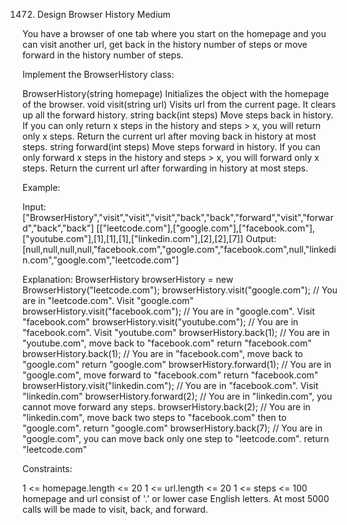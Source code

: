 1472. Design Browser History
Medium

You have a browser of one tab where you start on the homepage and you can visit another url, get back in the history number of steps or move forward in the history number of steps.

Implement the BrowserHistory class:

BrowserHistory(string homepage) Initializes the object with the homepage of the browser.
void visit(string url) Visits url from the current page. It clears up all the forward history.
string back(int steps) Move steps back in history. If you can only return x steps in the history and steps > x, you will return only x steps. Return the current url after moving back in history at most steps.
string forward(int steps) Move steps forward in history. If you can only forward x steps in the history and steps > x, you will forward only x steps. Return the current url after forwarding in history at most steps.
 

Example:

Input:
["BrowserHistory","visit","visit","visit","back","back","forward","visit","forward","back","back"]
[["leetcode.com"],["google.com"],["facebook.com"],["youtube.com"],[1],[1],[1],["linkedin.com"],[2],[2],[7]]
Output:
[null,null,null,null,"facebook.com","google.com","facebook.com",null,"linkedin.com","google.com","leetcode.com"]

Explanation:
BrowserHistory browserHistory = new BrowserHistory("leetcode.com");
browserHistory.visit("google.com");       // You are in "leetcode.com". Visit "google.com"
browserHistory.visit("facebook.com");     // You are in "google.com". Visit "facebook.com"
browserHistory.visit("youtube.com");      // You are in "facebook.com". Visit "youtube.com"
browserHistory.back(1);                   // You are in "youtube.com", move back to "facebook.com" return "facebook.com"
browserHistory.back(1);                   // You are in "facebook.com", move back to "google.com" return "google.com"
browserHistory.forward(1);                // You are in "google.com", move forward to "facebook.com" return "facebook.com"
browserHistory.visit("linkedin.com");     // You are in "facebook.com". Visit "linkedin.com"
browserHistory.forward(2);                // You are in "linkedin.com", you cannot move forward any steps.
browserHistory.back(2);                   // You are in "linkedin.com", move back two steps to "facebook.com" then to "google.com". return "google.com"
browserHistory.back(7);                   // You are in "google.com", you can move back only one step to "leetcode.com". return "leetcode.com"
 

Constraints:

1 <= homepage.length <= 20
1 <= url.length <= 20
1 <= steps <= 100
homepage and url consist of  '.' or lower case English letters.
At most 5000 calls will be made to visit, back, and forward.